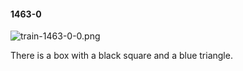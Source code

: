 #### 1463-0
![train-1463-0-0.png](https://github.com/lil-lab/nlvr/raw/master/nlvr/train/images/47/train-1463-0-0.png "train-1463-0-0.png")

There is a box with a black square and a blue triangle.